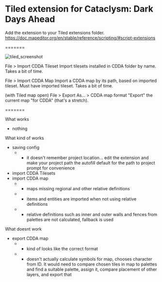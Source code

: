 # Tiled extension for Cataclysm: Dark Days Ahead

Add the extension to your Tiled extensions folder.
<https://doc.mapeditor.org/en/stable/reference/scripting/#script-extensions>

=======

![tiled_screenshot](https://user-images.githubusercontent.com/30750303/199577624-fcc35ebf-7ec3-4617-9c5e-3c670f156607.png)

File > Import CDDA Tileset
Import tilesets installed in CDDA folder by name. Takes a bit of time.

File > Import CDDA Map
Import a CDDA map by its path, based on imported tileset. Must have imported tileset. Takes a bit of time.

(with Tiled map open) File > Export As... > CDDA map format
"Export" the current map "for CDDA" (that's a stretch).

=======

What works

- nothing

What kind of works

- saving config
  - - it doesn't remember project location... edit the extension and make your project path the autofill default for the path to project prompt for convenience
- import CDDA Tilesets
- import CDDA map
  - - maps missing regional and other relative definitions
  - - items and entities are imported when not using relative definitions
  - - relative definitions such as inner and outer walls and fences from palettes are not calculated, fallback is used

What doesnt work

- export CDDA map
  - - kind of looks like the correct format
  - - doesn't actually calculate symbols for map, chooses character from ID. It would need to compare chosen tiles in map to palettes and find a suitable palette, assign it, compare placement of other layers, and export that

